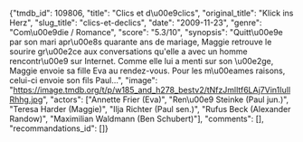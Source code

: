 {"tmdb_id": 109806, "title": "Clics et d\u00e9clics", "original_title": "Klick ins Herz", "slug_title": "clics-et-declics", "date": "2009-11-23", "genre": "Com\u00e9die / Romance", "score": "5.3/10", "synopsis": "Quitt\u00e9e par son mari apr\u00e8s quarante ans de mariage, Maggie retrouve le sourire gr\u00e2ce aux conversations qu'elle a avec un homme rencontr\u00e9 sur Internet. Comme elle lui a menti sur son \u00e2ge, Maggie envoie sa fille Eva au rendez-vous. Pour les m\u00eames raisons, celui-ci envoie son fils Paul...", "image": "https://image.tmdb.org/t/p/w185_and_h278_bestv2/tNfzJmlltf6LAj7Vin1IullRhhg.jpg", "actors": ["Annette Frier (Eva)", "Ren\u00e9 Steinke (Paul jun.)", "Teresa Harder (Maggie)", "Ilja Richter (Paul sen.)", "Rufus Beck (Alexander Randow)", "Maximilian Waldmann (Ben Schubert)"], "comments": [], "recommandations_id": []}